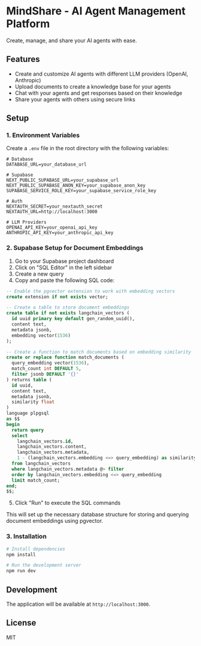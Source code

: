 # MindShare - AI Agent Management Platform

Create, manage, and share your AI agents with ease.

## Features

- Create and customize AI agents with different LLM providers (OpenAI, Anthropic)
- Upload documents to create a knowledge base for your agents
- Chat with your agents and get responses based on their knowledge
- Share your agents with others using secure links

## Setup

### 1. Environment Variables

Create a `.env` file in the root directory with the following variables:

```env
# Database
DATABASE_URL=your_database_url

# Supabase
NEXT_PUBLIC_SUPABASE_URL=your_supabase_url
NEXT_PUBLIC_SUPABASE_ANON_KEY=your_supabase_anon_key
SUPABASE_SERVICE_ROLE_KEY=your_supabase_service_role_key

# Auth
NEXTAUTH_SECRET=your_nextauth_secret
NEXTAUTH_URL=http://localhost:3000

# LLM Providers
OPENAI_API_KEY=your_openai_api_key
ANTHROPIC_API_KEY=your_anthropic_api_key
```

### 2. Supabase Setup for Document Embeddings

1. Go to your Supabase project dashboard
2. Click on "SQL Editor" in the left sidebar
3. Create a new query
4. Copy and paste the following SQL code:

```sql
-- Enable the pgvector extension to work with embedding vectors
create extension if not exists vector;

-- Create a table to store document embeddings
create table if not exists langchain_vectors (
  id uuid primary key default gen_random_uuid(),
  content text,
  metadata jsonb,
  embedding vector(1536)
);

-- Create a function to match documents based on embedding similarity
create or replace function match_documents (
  query_embedding vector(1536),
  match_count int DEFAULT 5,
  filter jsonb DEFAULT '{}'
) returns table (
  id uuid,
  content text,
  metadata jsonb,
  similarity float
)
language plpgsql
as $$
begin
  return query
  select
    langchain_vectors.id,
    langchain_vectors.content,
    langchain_vectors.metadata,
    1 - (langchain_vectors.embedding <=> query_embedding) as similarity
  from langchain_vectors
  where langchain_vectors.metadata @> filter
  order by langchain_vectors.embedding <=> query_embedding
  limit match_count;
end;
$$;
```

5. Click "Run" to execute the SQL commands

This will set up the necessary database structure for storing and querying document embeddings using pgvector.

### 3. Installation

```bash
# Install dependencies
npm install

# Run the development server
npm run dev
```

## Development

The application will be available at `http://localhost:3000`.

## License

MIT
